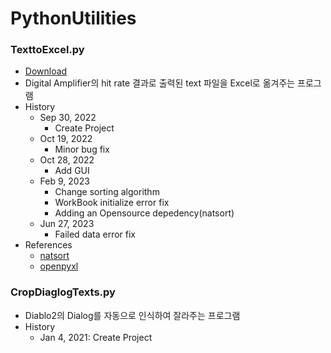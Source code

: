 # PythonUtilities
### TexttoExcel.py
- [Download](https://drive.google.com/file/d/1higai4RnkslojluFTzUIm53vG-oEQRVo/view?usp=sharing)
- Digital Amplifier의 hit rate 결과로 출력된 text 파일을 Excel로 옮겨주는 프로그램
- History
	- Sep 30, 2022
		- Create Project
	- Oct 19, 2022
		- Minor bug fix
	- Oct 28, 2022 
		- Add GUI
	- Feb 9, 2023 
		- Change sorting algorithm
		- WorkBook initialize error fix
		- Adding an Opensource depedency(natsort)
	- Jun 27, 2023
		- Failed data error fix
- References
	- [natsort](https://github.com/SethMMorton/natsort)
	- [openpyxl](https://openpyxl.readthedocs.io/en/stable/)

### CropDiaglogTexts.py
- Diablo2의 Dialog를 자동으로 인식하여 잘라주는 프로그램
- History
	- Jan 4, 2021: Create Project 
